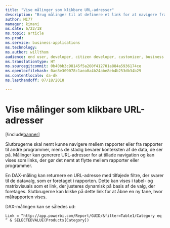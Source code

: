 ```yaml
---
title: "Vise målinger som klikbare URL-adresser"
description: "Brug målinger til at definere et link for at navigere fra en rapport til en anden webadresse."
author: MI77
manager: kimani
ms.date: 6/22/18
ms.topic: article
ms.prod: 
ms.service: business-applications
ms.technology: 
ms.author: willthom
audience: end user, developer, citizen developer, customizer, business analyst, IT pro
ms.translationtype: HT
ms.sourcegitcommit: 0b40bb3c98145f5a260f412701a884a5936174ce
ms.openlocfilehash: 0ae8e309078c1aea0a4b24abe8eb4b253db34b29
ms.contentlocale: da-dk
ms.lasthandoff: 07/18/2018

---
```


# <a name="show-measures-as-clickable-urls"></a>Vise målinger som klikbare URL-adresser

[!include[banner](../../../includes/banner.md)]

Slutbrugerne skal nemt kunne navigere mellem rapporter eller fra rapporter til andre programmer, mens de stadig bevarer konteksten af de data, de ser på. Målinger kan generere URL-adresser for at tillade navigation og kan vises som links, der gør det nemt at flytte mellem rapporter eller programmer.

En DAX-måling kan returnere en URL-adresse med tilføjede filtre, der svarer til de datavalg, som er foretaget i rapporten. Dette kan vises i tabel- og matrixvisuals som et link, der justeres dynamisk på basis af de valg, der foretages. Slutbrugerne kan klikke på dette link for at åbne en ny fane, hvor målrapporten vises.

DAX-målingen kan se således ud:

`Link = “http://app.powerbi.com/Report/GUID/&filter=Table1/Category eq “ & SELECTEDVALUE(Products[Category])`

<!--
### Who uses this feature
This feature is intended for end users, developers, citizen developers, customizers, business analysts, and IT pros. No additional setup is required.
## Status
### Development status
In development
#### Target timeframe
October ‘18
-->

